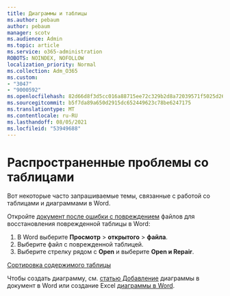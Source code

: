 ```yaml
---
title: Диаграммы и таблицы
ms.author: pebaum
author: pebaum
manager: scotv
ms.audience: Admin
ms.topic: article
ms.service: o365-administration
ROBOTS: NOINDEX, NOFOLLOW
localization_priority: Normal
ms.collection: Adm_O365
ms.custom:
- "3047"
- "9000592"
ms.openlocfilehash: 82d66d8f3d5cc016a88715ee72c329b2d8a72039571f5025d267339e9f3126a6
ms.sourcegitcommit: b5f7da89a650d2915dc652449623c78be6247175
ms.translationtype: MT
ms.contentlocale: ru-RU
ms.lasthandoff: 08/05/2021
ms.locfileid: "53949688"
---
```

# <a name="common-issues-with-tables"></a>Распространенные проблемы со таблицами 

Вот некоторые часто запрашиваемые темы, связанные с работой со таблицами и диаграммами в Word.

Откройте [документ после ошибки с повреждением](https://support.office.com/article/47df9d48-2165-4411-a699-1786ac734bc3) файлов для восстановления поврежденной таблицы в Word:

 1. В Word выберите **Просмотр**  >  **открытого**  >  **файла**.
 2. Выберите файл с поврежденной таблицей.
 3. Выберите стрелку рядом с **Open** и выберите **Open и Repair**.

[Сортировка содержимого таблицы](https://support.office.com/article/F8392477-4613-49CD-ABA6-7C2E48F1D91F)

Чтобы создать диаграмму, см. [статью Добавление](https://support.office.com/article/ff48e3eb-5e04-4368-a39e-20df7c798932) диаграммы в документ в Word или создание Excel [диаграммы в Word](https://support.office.com/article/11A7D2F0-4487-4A9B-BBC6-D50916CD4A57).